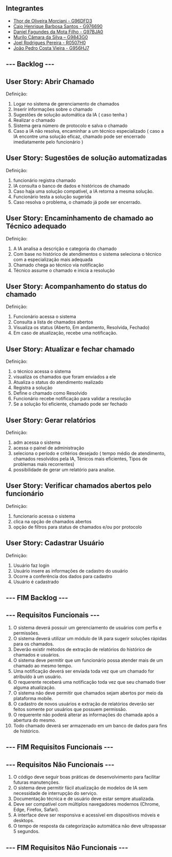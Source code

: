 ## Integrantes
- [Thor de Oliveira Morciani - G96DFD3](https://github.com/ThorMorciani)
- [Caio Henrique Barbosa Santos - G976690](https://github.com/CaioHennrique)
- [Daniel Fagundes da Mota Filho - G97BJA0](https://github.com/DANFAGUNDES0)
- [Murilo Câmara da Silva – G9843G0](https://github.com/MuriloCSilva)
- [Joel Rodrigues Pereira - R0507H0](https://github.com/JoelRP00)
- [João Pedro Costa Vieira - G956HJ7](https://github.com/JoaoPcvv)

## --- Backlog ---

## User Story: Abrir Chamado
Definição:
1. Logar no sistema de gerenciamento de chamados
2. Inserir informações sobre o chamado
3. Sugestões de solução automática da IA ( caso tenha )
4. Realizar o chamado
5. Sistema gera número de protocolo e salva o chamado
6. Caso a IA não resolva, encaminhar a um técnico especializado ( caso a IA 
encontre uma solução eficaz, chamado pode ser encerrado imediatamente pelo funcionário )

## User Story: Sugestões de solução automatizadas
Definição:
1. funcionário registra chamado
2. IA consulta o banco de dados e históricos de chamado
3. Caso haja uma solução compatível, a IA retorna a mesma solução.
4. Funcionário testa a solução sugerida
5. Caso resolva o problema, o chamado já pode ser encerrado.

## User Story: Encaminhamento de chamado ao Técnico adequado
Definição:
1. A IA analisa a descrição e categoria do chamado
2. Com base no histórico de atendimentos o sistema seleciona o técnico com a especialização mais adequada
3. Chamado chega ao técnico via notificação
4. Técnico assume o chamado e inicia a resolução

## User Story: Acompanhamento do status do chamado
Definição:
1. Funcionário acessa o sistema
2. Consulta a lista de chamados abertos
3. Visualiza os status (Aberto, Em andamento, Resolvida, Fechado)
4. Em caso de atualização, recebe uma notificação.

## User Story: Atualizar e fechar chamado
Definição:
1. o técnico acessa o sistema
2. visualiza os chamados que foram enviados a ele
3. Atualiza o status do atendimento realizado
4. Registra a solução
5. Define o chamado como Resolvido
6. Funcionário recebe notificação para validar a resolução
7. Se a solução foi eficiente, chamado pode ser fechado

## User Story: Gerar relatórios
Definição:
1. adm acessa o sistema
2. acessa o painel de administração
3. seleciona o período e critérios desejado ( tempo médio de atendimento, chamados resolvidos pela IA,
Ténicos mais eficientes, Tipos de problemas mais recorrentes)
4. possibilidade de gerar um relatório para analise.


## User Story: Verificar chamados abertos pelo funcionário
Definição:
1. funcionario acessa o sistema
2. clica na opção de chamados abertos
3. opção de filtros para status de chamados e/ou por protocolo

## User Story: Cadastrar Usuário
Definição:
1. Usuário faz login
2. Usuário insere as informações de cadastro do usuário
3. Ocorre a conferência dos dados para cadastro
4. Usuário é cadastrado

## --- FIM Backlog ---

## --- Requisitos Funcionais ---

1. O sistema deverá possuir um gerenciamento de usuários com perfis e permissões.
2. O sistema deverá utilizar um módulo de IA para sugerir soluções rápidas para os chamados.
3. Deverão existir métodos de extração de relatórios do histórico de chamados e usuários.
4. O sistema deve permitir que um funcionário possa atender mais de um chamado ao mesmo tempo.
5. Uma notificação deverá ser enviada toda vez que um chamado for atribuído à um usuário.
6. O requerente receberá uma notificação toda vez que seu chamado tiver alguma atualização.
7. O sistema não deve permitir que chamados sejam abertos por meio da plataforma mobile.
8. O cadastro de novos usuários e extração de relatórios deverão ser feitos somente por usuários que possuem permissão.
9. O requerente não poderá alterar as informações do chamada após a abertura do mesmo.
10. Todo chamado deverá ser armazenado em um banco de dados para fins de histórico.

## --- FIM Requisitos Funcionais ---

## --- Requisitos Não Funcionais ---

1. O código deve seguir boas práticas de desenvolvimento para facilitar futuras manutenções.
2. O sistema deve permitir fácil atualização de modelos de IA sem necessidade de interrupção do serviço.
3. Documentação técnica e de usuário deve estar sempre atualizada.
4. Deve ser compatível com múltiplos navegadores modernos (Chrome, Edge, Firefox, Safari).
5. A interface deve ser responsiva e acessível em dispositivos móveis e desktops.
6. O tempo de resposta da categorização automática não deve ultrapassar 5 segundos.

## --- FIM Requisitos Não Funcionais ---